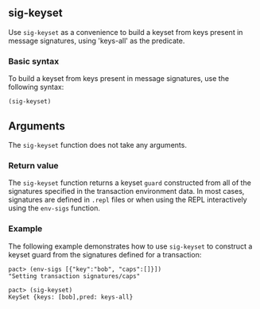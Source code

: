 ## sig-keyset

Use `sig-keyset` as a convenience to build a keyset from keys present in message signatures, using 'keys-all' as the predicate.

### Basic syntax

To build a keyset from keys present in message signatures, use the following syntax:

```pact
(sig-keyset)
```

## Arguments

The `sig-keyset` function does not take any arguments.

### Return value

The `sig-keyset` function returns a keyset `guard` constructed from all of the signatures specified in the transaction environment data. 
In most cases, signatures are defined in `.repl` files or when using the REPL interactively using the `env-sigs` function.

### Example

The following example demonstrates how to use `sig-keyset` to construct a keyset guard from the signatures defined for a transaction:

```pact
pact> (env-sigs [{"key":"bob", "caps":[]}])
"Setting transaction signatures/caps"

pact> (sig-keyset)
KeySet {keys: [bob],pred: keys-all}
```
